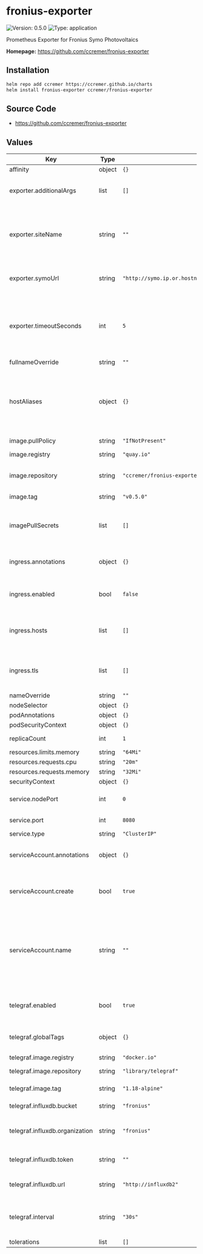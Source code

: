 # fronius-exporter

![Version: 0.5.0](https://img.shields.io/badge/Version-0.5.0-informational?style=flat-square) ![Type: application](https://img.shields.io/badge/Type-application-informational?style=flat-square)

Prometheus Exporter for Fronius Symo Photovoltaics

**Homepage:** <https://github.com/ccremer/fronius-exporter>

## Installation

```bash
helm repo add ccremer https://ccremer.github.io/charts
helm install fronius-exporter ccremer/fronius-exporter
```

## Source Code

* <https://github.com/ccremer/fronius-exporter>

## Values

| Key | Type | Default | Description |
|-----|------|---------|-------------|
| affinity | object | `{}` |  |
| exporter.additionalArgs | list | `[]` | Provide additional CLI flags via string array |
| exporter.siteName | string | `""` | Site name of Fronius SYMO that gets added as a static label to all metrics. **Recommended** |
| exporter.symoUrl | string | `"http://symo.ip.or.hostname/solar_api/v1/GetPowerFlowRealtimeData.fcgi"` | Target URL of Fronius SYMO device. **Required** |
| exporter.timeoutSeconds | int | `5` | Time after which collecting may time out. Should not be higher than the Prometheus scrape interval. |
| fullnameOverride | string | `""` |  |
| hostAliases | object | `{}` | A dict with `{ip, hostnames array}` to configure custom entries in /etc/hosts. See [values.yaml](./values.yaml) for an example. |
| image.pullPolicy | string | `"IfNotPresent"` |  |
| image.registry | string | `"quay.io"` | Container image registry |
| image.repository | string | `"ccremer/fronius-exporter"` | Location of the container image |
| image.tag | string | `"v0.5.0"` | Container image tag |
| imagePullSecrets | list | `[]` | List of image pull secrets if you use a privately hosted image |
| ingress.annotations | object | `{}` | Additional annotations for the Ingress object |
| ingress.enabled | bool | `false` | Useful if your Prometheus is outside of the cluster |
| ingress.hosts | list | `[]` | See Kubernetes Docs for a guide to setup Ingress hosts |
| ingress.tls | list | `[]` | See Kubernetes Docs for a guide to setup TLS on Ingress |
| nameOverride | string | `""` |  |
| nodeSelector | object | `{}` |  |
| podAnnotations | object | `{}` |  |
| podSecurityContext | object | `{}` |  |
| replicaCount | int | `1` | Usually `1` is fine |
| resources.limits.memory | string | `"64Mi"` |  |
| resources.requests.cpu | string | `"20m"` |  |
| resources.requests.memory | string | `"32Mi"` |  |
| securityContext | object | `{}` |  |
| service.nodePort | int | `0` | Node port number if `type` is `NodePort` |
| service.port | int | `8080` | Service port number |
| service.type | string | `"ClusterIP"` | Service type |
| serviceAccount.annotations | object | `{}` | Annotations to add to the service account |
| serviceAccount.create | bool | `true` | Specifies whether a service account should be created |
| serviceAccount.name | string | `""` | The name of the service account to use. If not set and `create` is `true`, a name is generated using the fullname template |
| telegraf.enabled | bool | `true` | Whether to enable Telegraf sidecar for Influxdb |
| telegraf.globalTags | object | `{}` | A dict with `key: value` to add to `global_tags` config |
| telegraf.image.registry | string | `"docker.io"` |  |
| telegraf.image.repository | string | `"library/telegraf"` | Telegraf image location |
| telegraf.image.tag | string | `"1.18-alpine"` | Telegraf image tag |
| telegraf.influxdb.bucket | string | `"fronius"` | Bucket to write metrics into |
| telegraf.influxdb.organization | string | `"fronius"` | Organization where the bucket belongs to |
| telegraf.influxdb.token | string | `""` | Token used to authenticate to InfluxDB |
| telegraf.influxdb.url | string | `"http://influxdb2"` | URL of an InfluxDB 2 instance |
| telegraf.interval | string | `"30s"` | Go-style interval in which metrics are pushed to InfluxDB |
| tolerations | list | `[]` |  |
